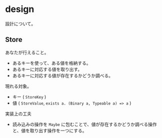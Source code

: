 # design

設計について。

## Store

あなたが行えること。

* あるキーを使って、ある値を格納する。
* あるキーに対応する値を取り出す。
* あるキーに対応する値が存在するかどうか調べる。

現れる対象。

* キー ( `StoreKey` )
* 値 ( `StoreValue`, `exists a. (Binary a, Typeable a) => a` )

実装上の工夫

* 読み込みの操作を `Maybe` に包むことで、値が存在するかどうか調べる操作と、値を取り出す操作を一つにする。
